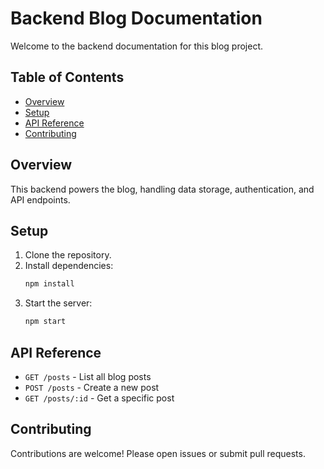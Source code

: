 # Backend Blog Documentation

Welcome to the backend documentation for this blog project.

## Table of Contents

- [Overview](#overview)
- [Setup](#setup)
- [API Reference](#api-reference)
- [Contributing](#contributing)

## Overview

This backend powers the blog, handling data storage, authentication, and API endpoints.

## Setup

1. Clone the repository.
2. Install dependencies:  
    ```bash
    npm install
    ```
3. Start the server:  
    ```bash
    npm start
    ```

## API Reference

- `GET /posts` - List all blog posts
- `POST /posts` - Create a new post
- `GET /posts/:id` - Get a specific post

## Contributing

Contributions are welcome! Please open issues or submit pull requests.
